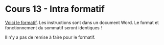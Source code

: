# Cours 13 - Intra formatif

[Voici le formatif](../../static/files/intra_formatif.zip). Les instructions sont dans un document Word. Le format et fonctionnement du sommatif seront identiques !

Il n'y a pas de remise à faire pour le formatif.